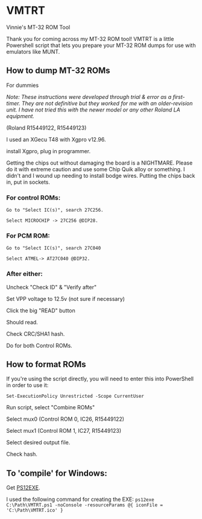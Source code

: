 # VMTRT
Vinnie's MT-32 ROM Tool

Thank you for coming across my MT-32 ROM tool!
VMTRT is a little Powershell script that lets you prepare your MT-32 ROM dumps for use with emulators like MUNT.

## How to dump MT-32 ROMs
For dummies

  *Note: These instructions were developed through trial & error as a first-timer. They are not definitive but they worked for me with an older-revision unit. I have not tried this with the newer model or any other Roland LA equipment.*

  (Roland R15449122, R15449123)

  I used an XGecu T48 with Xgpro v12.96.

  install Xgpro, plug in programmer.

  Getting the chips out without damaging the board is a NIGHTMARE. Please do it with extreme caution and use some Chip Quik alloy or something. I didn't and I wound up needing to install bodge wires. Putting the chips back in, put in sockets.

### For control ROMs:

  	Go to "Select IC(s)", search 27C256.

  	Select MICROCHIP -> 27C256 @DIP28.

### For PCM ROM:

  	Go to "Select IC(s)", search 27C040

  	Select ATMEL-> AT27C040 @DIP32.

### After either:

Uncheck "Check ID" & "Verify after"

Set VPP voltage to 12.5v (not sure if necessary)

Click the big "READ" button

Should read.

Check CRC/SHA1 hash.

Do for both Control ROMs.

  

## How to format ROMs

If you're using the script directly, you will need to enter this into PowerShell in order to use it:

````Set-ExecutionPolicy Unrestricted -Scope CurrentUser````

Run script, select "Combine ROMs"

Select mux0 (Control ROM 0, IC26, R15449122)

Select mux1 (Control ROM 1, IC27, R15449123)

Select desired output file.

Check hash.

## To 'compile' for Windows:
Get [PS12EXE](https://github.com/steve02081504/ps12exe).

I used the following command for creating the EXE:
````ps12exe C:\Path\VMTRT.ps1 -noConsole -resourceParams @{ iconFile = 'C:\Path\VMTRT.ico' }````
